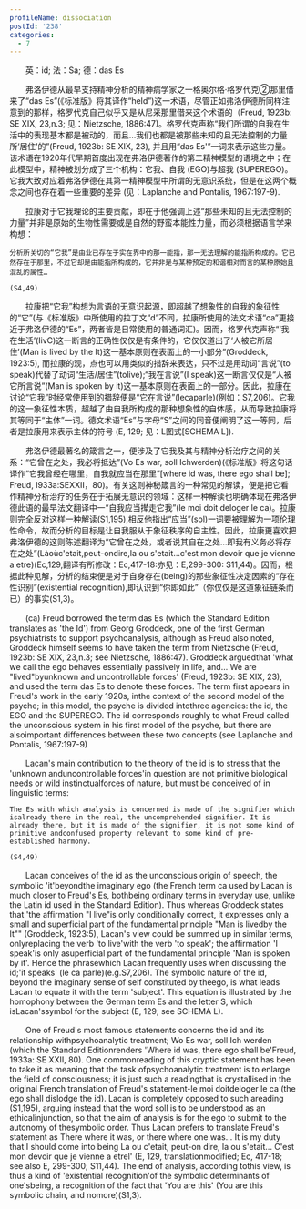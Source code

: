 ```yaml
---
profileName: dissociation
postId: '238'
categories:
  - 7
---
```

‌‌‌‌　　英：id; 法：Sa; 德：das Es


‌‌‌‌　　弗洛伊德从最早支持精神分析的精神病学家之一格奥尔格·格罗代克②那里借来了“das Es”(《标准版》将其译作“heId”)这一术语，尽管正如弗洛伊德所同样注意到的那样，格罗代克自己似乎又是从尼采那里借来这个术语的（Freud, 1923b: SE XIX, 23,n.3; 见：Nietzsche, 1886:47)。格罗代克声称“我们所谓的自我在生活中的表现基本都是被动的，而且…我们也都是被那些未知的且无法控制的力量所‘居住'的”(Freud, 1923b: SE XIX, 23), 并且用“das Es'”一词来表示这些力量。该术语在1920年代早期首度出现在弗洛伊德著作的第二精神模型的语境之中；在此模型中，精神被划分成了三个机构：它我、自我 (EGO)与超我 (SUPEREGO)。它我大致对应着弗洛伊德在其第一精神模型中所谓的无意识系统，但是在这两个概念之间也存在着一些重要的差异 (见：Laplanche and Pontalis, 1967:197-9).

‌‌‌‌　　拉康对于它我理论的主要贡献，即在于他强调上述“那些未知的且无法控制的力量”并非是原始的生物性需要或是自然的野蛮本能性力量，而必须根据语言学来构想：

	分析所关切的“它我”是由业已存在于实在界中的那一能指，那一无法理解的能指所构成的。它已然存在于那里，不过它却是由能指所构成的，它并非是与某种预定的和谐相对而言的某种原始且混乱的属性…

	(S4,49)

‌‌‌‌　　拉康把“它我”构想为言语的无意识起源，即超越了想象性的自我的象征性的“它”(与《标准版》中所使用的拉丁文“d”不同，拉康所使用的法文术语“ca”更接近于弗洛伊德的“Es”，两者皆是日常使用的普通词汇)。因而，格罗代克声称“‘我在生活’(IivC)这一断言的正确性仅仅是有条件的，它仅仅道出了‘人被它所居住’(Man is lived by the It)这一基本原则在表面上的一小部分”(Groddeck, 1923:5), 而拉康的观，点也可以用类似的措辞来表达，只不过是用动词“言说”(to speak)代替了动词“生活/居住”(tolive);“我在言说”(I speak)这一断言仅仅是“人被它所言说”(Man is spoken by it)这一基本原则在表面上的一部分。因此，拉康在讨论“它我”时经常使用到的措辞便是“它在言说”(leςaparle)(例如：S7,206)。它我的这一象征性本质，超越了由自我所构成的那种想象性的自体感，从而导致拉康将其等同于“主体”一词。德文术语“Es”与字母“S”之间的同音便阐明了这一等同，后者是拉康用来表示主体的符号 (E, 129; 见：L图式[SCHEMA L]).

‌‌‌‌　　弗洛伊德最著名的箴言之一，便涉及了它我及其与精神分析治疗之间的关系：“它曾在之处，我必将抵达”(Vo Es war, soll Ichwerden)(《标准版》将这句话译作“它我曾经在哪里，自我就应当在那里”[where id was, there ego shall be]; Freud, I933a:SEXXⅡ，80)。有关这则神秘箴言的一种常见的解读，便是把它看作精神分析治疗的任务在于拓展无意识的领域：这样一种解读也明确体现在弗洛伊德此语的最早法文翻译中一“自我应当撵走它我”(le moi doit deloger le ca)。拉康则完全反对这样一种解读(S1,195),相反他指出“应当”(sol)一词要被理解为一项伦理性命令，故而分析的目标是让自我服从于象征秩序的自主性。因此，拉康更喜欢把弗洛伊德的这则陈述翻译为“它曾在之处，或者说其自在之处…即我有义务必将存在之处”(Làoùc'etait,peut-ondire,la ou s'etait...c'est mon devoir que je vienne a etre)(Ec,129,翻译有所修改：Ec,417-18:亦见：E,299-300: S11,44)。因而，根据此种见解，分析的结束便是对于自身存在(being)的那些象征性决定因素的“存在性识别”(existential recognition),即认识到“你即如此”（你仅仅是这道象征链条而已）的事实(S1,3)。


‌‌‌‌　　(ca) Freud borrowed the term das Es (which the Standard Edition translates as 'the Id') from Georg Groddeck, one of the first German psychiatrists to support psychoanalysis, although as Freud also noted, Groddeck himself seems to have taken the term from Nietzsche (Freud, 1923b: SE XIX, 23,n.3; see Nietzsche, 1886:47). Groddeck arguedthat 'what we call the ego behaves essentially passively in life, and... We are "lived"byunknown and uncontrollable forces' (Freud, 1923b: SE XIX, 23), and used the term das Es to denote these forces. The term first appears in Freud's work in the early 1920s, inthe context of the second model of the psyche; in this model, the psyche is divided intothree agencies: the id, the EGO and the SUPEREGO. The id corresponds roughly to what Freud called the unconscious system in his first model of the psyche, but there are alsoimportant differences between these two concepts (see Laplanche and Pontalis, 1967:197-9)

‌‌‌‌　　Lacan's main contribution to the theory of the id is to stress that the 'unknown anduncontrollable forces'in question are not primitive biological needs or wild instinctualforces of nature, but must be conceived of in linguistic terms:

	The Es with which analysis is concerned is made of the signifier which isalready there in the real, the uncomprehended signifier. It is already there, but it is made of the signifier, it is not some kind of primitive andconfused property relevant to some kind of pre-established harmony.

	(S4,49)

‌‌‌‌　　Lacan conceives of the id as the unconscious origin of speech, the symbolic 'it'beyondthe imaginary ego (the French term ca used by Lacan is much closer to Freud's Es, bothbeing ordinary terms in everyday use, unlike the Latin id used in the Standard Edition). Thus whereas Groddeck states that 'the affirmation "I live"is only conditionally correct, it expresses only a small and superficial part of the fundamental principle "Man is livedby the It"" (Groddeck, 1923:5), Lacan's view could be summed up in similar terms, onlyreplacing the verb 'to live'with the verb 'to speak'; the affirmation 'I speak'is only asuperficial part of the fundamental principle 'Man is spoken by it'. Hence the phrasewhich Lacan frequently uses when discussing the id;'it speaks' (le ca parle)(e.g.S7,206). The symbolic nature of the id, beyond the imaginary sense of self constituted by theego, is what leads Lacan to equate it with the term 'subject'. This equation is illustrated by the homophony between the German term Es and the letter S, which isLacan'ssymbol for the subject (E, 129; see SCHEMA L).

‌‌‌‌　　One of Freud's most famous statements concerns the id and its relationship withpsychoanalytic treatment; Wo Es war, soll Ich werden (which the Standard Editionrenders 'Where id was, there ego shall be'Freud, 1933a: SE XXII, 80). One commonreading of this cryptic statement has been to take it as meaning that the task ofpsychoanalytic treatment is to enlarge the field of consciousness; it is just such a readingthat is crystallised in the original French translation of Freud's statement-le moi doitdeloger le ca (the ego shall dislodge the id). Lacan is completely opposed to such areading (S1,195), arguing instead that the word soll is to be understood as an ethicalinjunction, so that the aim of analysis is for the ego to submit to the autonomy of thesymbolic order. Thus Lacan prefers to translate Freud's statement as There where it was, or there where one was... It is my duty that I should come into being La ou c'etait, peut-on dire, la ou s'etait... C'est mon devoir que je vienne a etrel' (E, 129, translationmodified; Ec, 417-18; see also E, 299-300; S11,44). The end of analysis, according tothis view, is thus a kind of 'existential recognition'of the symbolic determinants of one'sbeing, a recognition of the fact that 'You are this' (You are this symbolic chain, and nomore)(S1,3).


